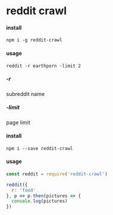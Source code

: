 # reddit crawl


#### install
```
npm i -g reddit-crawl
```

#### usage
```
reddit -r earthporn -limit 2
```

##### -r
subreddit name

##### -limit
page limit

#### install
```
npm i --save reddit-crawl
```

#### usage
```js
const reddit = require('reddit-crawl')

reddit({
  r: 'food'
}, p => p.then(pictures => {
  console.log(pictures)
})
```
